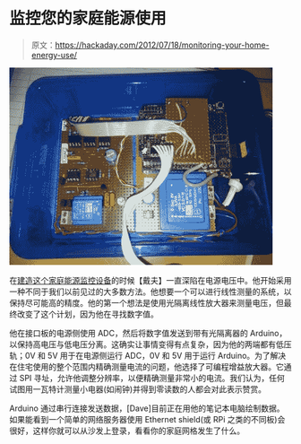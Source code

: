 # 监控您的家庭能源使用

> 原文：<https://hackaday.com/2012/07/18/monitoring-your-home-energy-use/>

![](img/999848f1c2d1c2817047bc6b2207de10.png "monitoring-your-home-energy-use")

在[建造这个家庭能源监控设备](http://www.rotwang.co.uk/projects/energy_monitor.html)的时候【戴夫】一直深陷在电源电压中。他开始采用一种不同于我们以前见过的大多数方法。他想要一个可以进行线性测量的系统，以保持尽可能高的精度。他的第一个想法是使用光隔离线性放大器来测量电压，但最终改变了这个计划，因为他在寻找数字值。

他在接口板的电源侧使用 ADC，然后将数字值发送到带有光隔离器的 Arduino，以保持高电压与低电压分离。这确实让事情变得有点复杂，因为他的两端都有低压轨；0V 和 5V 用于在电源侧运行 ADC，0V 和 5V 用于运行 Arduino。为了解决在住宅使用的整个范围内精确测量电流的问题，他选择了可编程增益放大器。它通过 SPI 寻址，允许他调整分辨率，以便精确测量非常小的电流。我们认为，任何试图用一瓦特计测量小电器(如闹钟)并得到零读数的人都会对此表示赞赏。

Arduino 通过串行连接发送数据，[Dave]目前正在用他的笔记本电脑绘制数据。如果能看到一个简单的网络服务器使用 Ethernet shield(或 RPi 之类的不同板)会很好，这样你就可以从沙发上登录，看看你的家庭网格发生了什么。